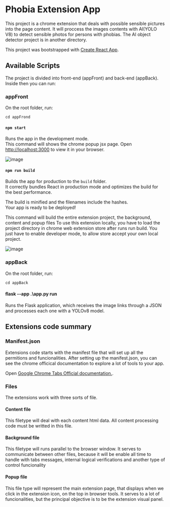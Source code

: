 # Phobia Extension App

This project is a chrome extension that deals with possible sensible pictures into the page content.
It will proccess the images contents with AI(YOLO V8) to detect sensible photos for persons with phobias.
The AI object detector project is in another directory.

This project was bootstrapped with [Create React App](https://github.com/facebook/create-react-app).

## Available Scripts

The project is divided into front-end (appFront) and back-end (appBack). Inside then you can run:

### appFront

On the root folder, run:

```console
cd appFrond
```

#### `npm start`

Runs the app in the development mode.\
This command will shows the chrome popup jsx page.
Open [http://localhost:3000](http://localhost:3000) to view it in your browser.

![image](https://github.com/GabrielOnohara/phobia-extension-app/assets/64387740/baab394f-ced2-4981-a27c-94d52f5d2acb)

#### `npm run build`

Builds the app for production to the `build` folder.\
It correctly bundles React in production mode and optimizes the build for the best performance.

The build is minified and the filenames include the hashes.\
Your app is ready to be deployed!

This command will build the entire extension project, the background, content and popup files
To use this extension locally, you have to load the project directory in chrome web extension store after runs run build. You just have to enable developer mode, to allow store accept your own local project.

![image](https://github.com/GabrielOnohara/phobia-extension-app/assets/64387740/c9890488-c466-4251-9b97-d980e9232dc4)

### appBack

On the root folder, run:

```console
cd appBack
```

#### flask --app .\app.py run

Runs the Flask application, which receives the image links through a JSON and processes each one with a YOLOv8 model.

## Extensions code summary

### Manifest.json

Extensions code starts with the manifest file that will set up all the permitions and funcionalities.
After setting up the manifest.json, you can see the chrome officical documentation to explore a lot of tools to your app.

Open [Google Chrome Tabs Official documentation.](https://developer.chrome.com/docs/extensions/).

### Files

The extensions work with three sorts of file.

#### Content file

This filetype will deal with each content html data. All content processing code must be writted in this file.

#### Background file

This filetype will runs parallel to the browser window. It serves to communicate between other files, because it will be enable all time to handle with tabs messages, internal logical verifications and another type of control funcionality

#### Popup file

This file type will represent the main extension page, that displays when we click in the extension icon, on the top in browser tools.
It serves to a lot of funcionalities, but the principal objective is to be the extension visual panel.
